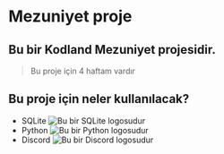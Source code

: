 # Mezuniyet proje
## Bu bir Kodland Mezuniyet projesidir.
> Bu proje için 4 haftam vardır
## Bu proje için neler kullanılacak?
- SQLite
  ![Bu bir SQLite logosudur](https://upload.wikimedia.org/wikipedia/commons/3/38/SQLite370.svg)
- Python
  ![Bu bir Python logosudur](https://upload.wikimedia.org/wikipedia/commons/thumb/c/c3/Python-logo-notext.svg/1200px-Python-logo-notext.svg.png)
- Discord
  ![Bu bir Discord logosudur](https://images-eds-ssl.xboxlive.com/image?url=4rt9.lXDC4H_93laV1_eHHFT949fUipzkiFOBH3fAiZZUCdYojwUyX2aTonS1aIwMrx6NUIsHfUHSLzjGJFxxsG72wAo9EWJR4yQWyJJaDaK1XdUso6cUMpI9hAdPUU_FNs11cY1X284vsHrnWtRw7oqRpN1m9YAg21d_aNKnIo-&format=source)
